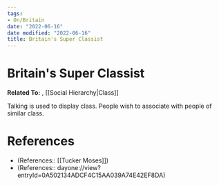 ```yaml
---
tags:
- On/Britain
date: "2022-06-16"
date modified: "2022-06-16"
title: Britain's Super Classist
---
```


# Britain's Super Classist
**Related To:** , [[Social Hierarchy|Class]]

Talking is used to display class. People wish to associate with people of similar class.

# References
- (References:: [[Tucker Moses]])
- (References:: dayone://view?entryId=0A502134ADCF4C15AA039A74E42EF8DA)

